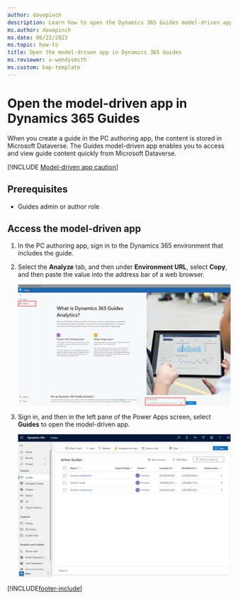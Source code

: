 ```yaml
---
author: davepinch
description: Learn how to open the Dynamics 365 Guides model-driven app if you're an admin or an author
ms.author: davepinch
ms.date: 06/22/2023
ms.topic: how-to
title: Open the model-driven app in Dynamics 365 Guides
ms.reviewer: v-wendysmith
ms.custom: bap-template
---
```


# Open the model-driven app in Dynamics 365 Guides

When you create a guide in the PC authoring app, the content is stored in Microsoft Dataverse. The Guides model-driven app enables you to access and view guide content quickly from Microsoft Dataverse.

[!INCLUDE [Model-driven app caution](../includes/model-driven-app-caution.md)]

## Prerequisites

- Guides admin or author role

## Access the model-driven app

1. In the PC authoring app, sign in to the Dynamics 365 environment that includes the guide.

1. Select the **Analyze** tab, and then under **Environment URL**, select **Copy**, and then paste the value into the address bar of a web browser.

    ![Environment URL value highlighted.](media/copy-environment-url.png "Environment URL value highlighted")

1. Sign in, and then in the left pane of the Power Apps screen, select **Guides** to open the model-driven app.

    ![Screen shot of Power Apps screen showing Guides model-driven app.](media/guides-hub-1.PNG "Screen shot of Power Apps screen showing Guides model-driven app")

[!INCLUDE[footer-include](../includes/footer-banner.md)]
